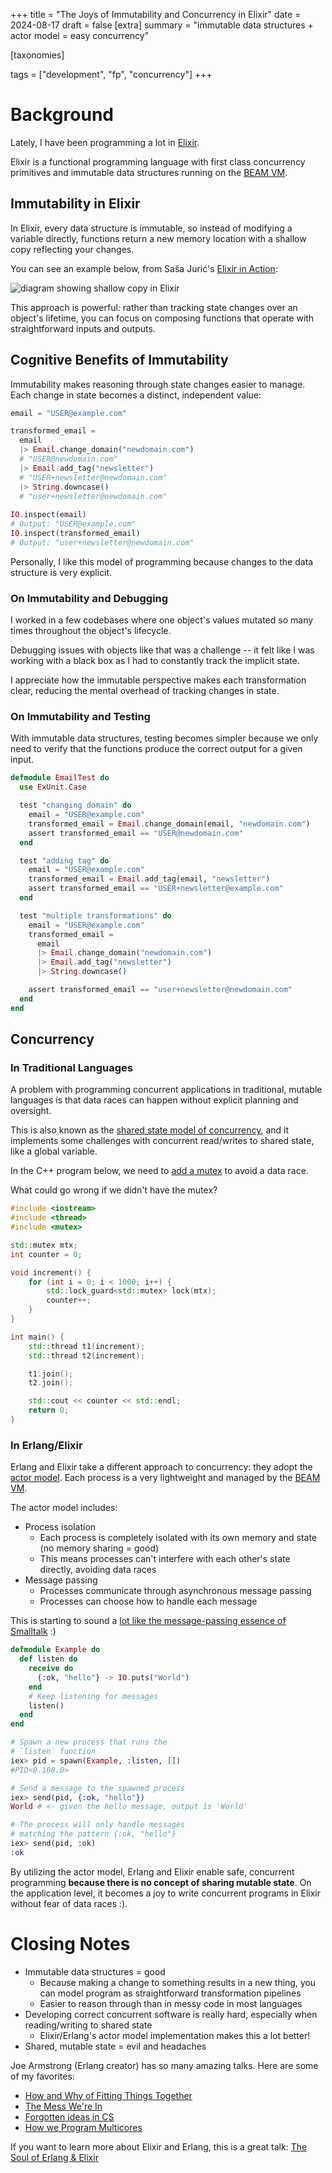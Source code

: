 +++
title = "The Joys of Immutability and Concurrency in Elixir"
date = 2024-08-17
draft = false
[extra]
summary = "immutable data structures + actor model = easy concurrency"

[taxonomies]

tags = ["development", "fp", "concurrency"]
+++ 

# Background
Lately, I have been programming a lot in [Elixir](https://elixir-lang.org/).

Elixir is a functional programming language with first class concurrency primitives and immutable data structures running on the [BEAM VM](https://www.erlang.org/blog/a-brief-beam-primer/).

## Immutability in Elixir
In Elixir, every data structure is immutable, so instead of modifying a variable directly, functions return a new memory location with a shallow copy reflecting your changes.

You can see an example below, from Saša Jurić's [Elixir in Action](https://www.manning.com/books/elixir-in-action):

![diagram showing shallow copy in Elixir](/tuple-shared-memory.png)

This approach is powerful: rather than tracking state changes over an object's lifetime, you can focus on composing functions that operate with straightforward inputs and outputs.

## Cognitive Benefits of Immutability
Immutability makes reasoning through state changes easier to manage. Each change in state becomes a distinct, independent value:

```elixir
email = "USER@example.com"

transformed_email = 
  email
  |> Email.change_domain("newdomain.com")
  # "USER@newdomain.com"
  |> Email.add_tag("newsletter") 
  # "USER+newsletter@newdomain.com"
  |> String.downcase() 
  # "user+newsletter@newdomain.com"
  
IO.inspect(email)
# Output: "USER@example.com"
IO.inspect(transformed_email)
# Output: "user+newsletter@newdomain.com"
```

Personally, I like this model of programming because changes to the data structure is very explicit.

### On Immutability and Debugging
I worked in a few codebases where one object's values mutated so many times throughout the object's lifecycle.

Debugging issues with objects like that was a challenge -- it felt like I was working with a black box as I had to constantly track the implicit state.

I appreciate how the immutable perspective makes each transformation clear, reducing the mental overhead of tracking changes in state.

### On Immutability and Testing
With immutable data structures, testing becomes simpler because we only need to verify that the functions produce the correct output for a given input.

```elixir
defmodule EmailTest do
  use ExUnit.Case

  test "changing domain" do
    email = "USER@example.com"
    transformed_email = Email.change_domain(email, "newdomain.com")
    assert transformed_email == "USER@newdomain.com"
  end

  test "adding tag" do
    email = "USER@example.com"
    transformed_email = Email.add_tag(email, "newsletter")
    assert transformed_email == "USER+newsletter@example.com"
  end

  test "multiple transformations" do
    email = "USER@example.com"
    transformed_email =
      email
      |> Email.change_domain("newdomain.com")
      |> Email.add_tag("newsletter")
      |> String.downcase()

    assert transformed_email == "user+newsletter@newdomain.com"
  end
end 
```

## Concurrency
### In Traditional Languages
A problem with programming concurrent applications in traditional, mutable languages is that data races can happen without explicit planning and oversight.

This is also known as the [shared state model of concurrency](https://wiki.c2.com/?SharedStateConcurrency), and it implements some challenges with concurrent read/writes to shared state, like a global variable.

In the C++ program below, we need to [add a mutex](https://en.cppreference.com/w/cpp/thread/mutex) to avoid a data race.

What could go wrong if we didn't have the mutex?
```cpp
#include <iostream>
#include <thread>
#include <mutex>

std::mutex mtx;
int counter = 0;

void increment() {
    for (int i = 0; i < 1000; i++) {
        std::lock_guard<std::mutex> lock(mtx);
        counter++;
    }
}

int main() {
    std::thread t1(increment);
    std::thread t2(increment);

    t1.join();
    t2.join();

    std::cout << counter << std::endl;
    return 0;
}
```
### In Erlang/Elixir
Erlang and Elixir take a different approach to concurrency: they adopt the [actor model](https://en.wikipedia.org/wiki/Actor_model). Each process is a very lightweight and managed by the [BEAM VM](https://en.wikipedia.org/wiki/BEAM_(Erlang_virtual_machine)).

The actor model includes:
- Process isolation
  - Each process is completely isolated with its own memory and state (no memory sharing = good)
  - This means processes can't interfere with each other's state directly, avoiding data races
- Message passing
  - Processes communicate through asynchronous message passing
  - Processes can choose how to handle each message

This is starting to sound a [lot like the message-passing essence of Smalltalk](https://en.wikipedia.org/wiki/Smalltalk) :)

```elixir
defmodule Example do
  def listen do
    receive do
      {:ok, "hello"} -> IO.puts("World")
    end
    # Keep listening for messages
    listen() 
  end
end

# Spawn a new process that runs the
# `listen` function
iex> pid = spawn(Example, :listen, [])
#PID<0.108.0>

# Send a message to the spawned process
iex> send(pid, {:ok, "hello"})
World # <- given the hello message, output is 'World'

# The process will only handle messages
# matching the pattern {:ok, "hello"}
iex> send(pid, :ok)
:ok

```

By utilizing the actor model, Erlang and Elixir enable safe, concurrent programming **because there is no concept of sharing mutable state**. On the application level, it becomes a joy to write concurrent programs in Elixir without fear of data races :).

# Closing Notes
- Immutable data structures = good
  - Because making a change to something results in a new thing, you can model program as straightforward transformation pipelines
  - Easier to reason through than in messy code in most languages
- Developing correct concurrent software is really hard, especially when reading/writing to shared state
  - Elixir/Erlang's actor model implementation makes this a lot better!
- Shared, mutable state = evil and headaches

Joe Armstrong (Erlang creator) has so many amazing talks. Here are some of my favorites:
- [How and Why of Fitting Things Together](https://www.youtube.com/watch?v=ed7A7r6DBsM)
- [The Mess We're In](https://www.youtube.com/watch?v=lKXe3HUG2l4)
- [Forgotten ideas in CS](https://www.youtube.com/watch?v=-I_jE0l7sYQ)
- [How we Program Multicores](https://www.youtube.com/watch?v=bo5WL5IQAd0)

If you want to learn more about Elixir and Erlang, this is a great talk: [The Soul of Erlang & Elixir](https://www.youtube.com/watch?v=JvBT4XBdoUE)
